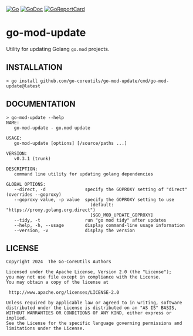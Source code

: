 [![Go](https://img.shields.io/badge/Go-v1.22.4-blue.svg)](https://go.dev)
[![GoDoc](https://img.shields.io/badge/godoc-reference-blue.svg)](https://pkg.go.dev/github.com/go-coreutils/go-mod-update)
[![GoReportCard](https://goreportcard.com/badge/github.com/go-coreutils/go-mod-update)](https://goreportcard.com/report/github.com/go-coreutils/go-mod-update)

# go-mod-update

Utility for updating Golang `go.mod` projects.

## INSTALLATION

``` shell
> go install github.com/go-coreutils/go-mod-update/cmd/go-mod-update@latest
```

## DOCUMENTATION

``` shell
> go-mod-update --help
NAME:
   go-mod-update - go.mod update

USAGE:
   go-mod-update [options] [/source/paths ...]

VERSION:
   v0.3.1 (trunk)

DESCRIPTION:
   command line utility for updating golang dependencies

GLOBAL OPTIONS:
   --direct, -d               specify the GOPROXY setting of "direct" (overrides --goproxy)
   --goproxy value, -p value  specify the GOPROXY setting to use
                                (default: "https://proxy.golang.org,direct")
                                [$GO_MOD_UPDATE_GOPROXY]
   --tidy, -t                 run "go mod tidy" after updates
   --help, -h, --usage        display command-line usage information
   --version, -v              display the version
```

## LICENSE

```
Copyright 2024  The Go-CoreUtils Authors

Licensed under the Apache License, Version 2.0 (the "License");
you may not use file except in compliance with the License.
You may obtain a copy of the license at

 http://www.apache.org/licenses/LICENSE-2.0

Unless required by applicable law or agreed to in writing, software
distributed under the License is distributed on an "AS IS" BASIS,
WITHOUT WARRANTIES OR CONDITIONS OF ANY KIND, either express or implied.
See the License for the specific language governing permissions and
limitations under the License.
```
